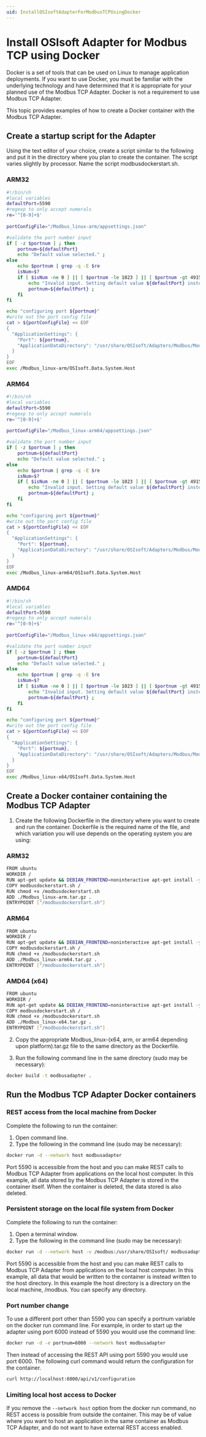```yaml
---
uid: InstallOSIsoftAdapterForModbusTCPUsingDocker
---
```


# Install OSIsoft Adapter for Modbus TCP using Docker

Docker is a set of tools that can be used on Linux to manage application deployments. If you want to use Docker, you must be familiar with the underlying technology and have determined that it is appropriate for your planned use of the Modbus TCP Adapter. Docker is not a requirement to use Modbus TCP Adapter.

This topic provides examples of how to create a Docker container with the Modbus TCP Adapter. 

## Create a startup script for the Adapter

Using the text editor of your choice, create a script similar to the following and put it in the directory
where you plan to create the container. The script varies slightly by processor. Name the script modbusdockerstart.sh.

### ARM32

```bash
#!/bin/sh
#local variables
defaultPort=5590
#regexp to only accept numerals
re='^[0-9]+$'
	
portConfigFile="/Modbus_linux-arm/appsettings.json"

#validate the port number input
if [ -z $portnum ] ; then
	portnum=${defaultPort} 
	echo "Default value selected." ;
else
	echo $portnum | grep -q -E $re
	isNum=$?
	if [ $isNum -ne 0 ] || [ $portnum -le 1023 ] || [ $portnum -gt 49151 ] ; then
		echo "Invalid input. Setting default value ${defaultPort} instead..."
		portnum=${defaultPort} ;
	fi
fi

echo "configuring port ${portnum}"
#write out the port config file
cat > ${portConfigFile} << EOF
{
  "ApplicationSettings": {
    "Port": ${portnum},
    "ApplicationDataDirectory": "/usr/share/OSIsoft/Adapters/Modbus/Modbus"
  }
}
EOF
exec /Modbus_linux-arm/OSIsoft.Data.System.Host
```

### ARM64

```bash
#!/bin/sh
#local variables
defaultPort=5590
#regexp to only accept numerals
re='^[0-9]+$'
	
portConfigFile="/Modbus_linux-arm64/appsettings.json"

#validate the port number input
if [ -z $portnum ] ; then
	portnum=${defaultPort} 
	echo "Default value selected." ;
else
	echo $portnum | grep -q -E $re
	isNum=$?
	if [ $isNum -ne 0 ] || [ $portnum -le 1023 ] || [ $portnum -gt 49151 ] ; then
		echo "Invalid input. Setting default value ${defaultPort} instead..."
		portnum=${defaultPort} ;
	fi
fi

echo "configuring port ${portnum}"
#write out the port config file
cat > ${portConfigFile} << EOF
{
  "ApplicationSettings": {
    "Port": ${portnum},
    "ApplicationDataDirectory": "/usr/share/OSIsoft/Adapters/Modbus/Modbus"
  }
}
EOF
exec /Modbus_linux-arm64/OSIsoft.Data.System.Host
```

### AMD64

```bash
#!/bin/sh
#local variables
defaultPort=5590
#regexp to only accept numerals
re='^[0-9]+$'
	
portConfigFile="/Modbus_linux-x64/appsettings.json"

#validate the port number input
if [ -z $portnum ] ; then
	portnum=${defaultPort} 
	echo "Default value selected." ;
else
	echo $portnum | grep -q -E $re
	isNum=$?
	if [ $isNum -ne 0 ] || [ $portnum -le 1023 ] || [ $portnum -gt 49151 ] ; then
		echo "Invalid input. Setting default value ${defaultPort} instead..."
		portnum=${defaultPort} ;
	fi
fi

echo "configuring port ${portnum}"
#write out the port config file
cat > ${portConfigFile} << EOF
{
  "ApplicationSettings": {
    "Port": ${portnum},
    "ApplicationDataDirectory": "/usr/share/OSIsoft/Adapters/Modbus/Modbus"
  }
}
EOF
exec /Modbus_linux-x64/OSIsoft.Data.System.Host
```

## Create a Docker container containing the Modbus TCP Adapter

1. Create the following Dockerfile in the directory where you want to create and run the container. Dockerfile is the required name of the file, and which variation you will use depends on the operating system you are using:

### ARM32

```bash
FROM ubuntu
WORKDIR /
RUN apt-get update && DEBIAN_FRONTEND=noninteractive apt-get install -y --no-install-recommends libicu60 libssl1.0.0
COPY modbusdockerstart.sh /
RUN chmod +x /modbusdockerstart.sh
ADD ./Modbus_linux-arm.tar.gz .
ENTRYPOINT ["/modbusdockerstart.sh"]
```
### ARM64

```bash
FROM ubuntu
WORKDIR /
RUN apt-get update && DEBIAN_FRONTEND=noninteractive apt-get install -y --no-install-recommends libicu60 libssl1.0.0
COPY modbusdockerstart.sh /
RUN chmod +x /modbusdockerstart.sh
ADD ./Modbus_linux-arm64.tar.gz .
ENTRYPOINT ["/modbusdockerstart.sh"]
```

### AMD64 (x64)

```bash
FROM ubuntu
WORKDIR /
RUN apt-get update && DEBIAN_FRONTEND=noninteractive apt-get install -y --no-install-recommends libicu60 libssl1.0.0
COPY modbusdockerstart.sh /
RUN chmod +x /modbusdockerstart.sh
ADD ./Modbus_linux-x64.tar.gz .
ENTRYPOINT ["/modbusdockerstart.sh"]
```

2. Copy the appropriate Modbus_linux-(x64, arm, or arm64 depending upon platform).tar.gz file to the same directory as the Dockerfile.

3. Run the following command line in the same directory (sudo may be necessary):

```bash
docker build -t modbusadapter .
```

## Run the Modbus TCP Adapter Docker containers

### REST access from the local machine from Docker

Complete the following to run the container:

1. Open command line.
2. Type the following in the command line (sudo may be necessary):

```bash
docker run -d --network host modbusadapter
```

Port 5590 is accessible from the host and you can make REST calls to Modbus TCP Adapter from applications on the local host computer. In this example, all data stored by the Modbus TCP Adapter is stored in the container itself. When the container is deleted, the data stored is also deleted.

### Persistent storage on the local file system from Docker

Complete the following to run the container:

1. Open a terminal window.
2. Type the following in the command line (sudo may be necessary):

```bash
docker run -d --network host -v /modbus:/usr/share/OSIsoft/ modbusadapter
```

Port 5590 is accessible from the host and you can make REST calls to Modbus TCP Adapter from applications on the local host computer. In this example, all data that would be written to the container is instead written to the host directory. In this example the host directory is a directory on the local machine, /modbus. You can specify any directory.

### Port number change

To use a different port other than 5590 you can specify a portnum variable on the docker run command line. For example, in order to 
start up the adapter using port 6000 instead of 5590 you would use the command line:

```bash
docker run -d -e portnum=6000 --network host modbusadapter
```

Then instead of accessing the REST API using port 5590 you would use port 6000. The following curl command would return 
the configuration for the container.

```bash
curl http://localhost:6000/api/v1/configuration
```

### Limiting local host access to Docker

If you remove the `--network host` option from the docker run command, no REST access is possible from outside the container. This may be of value where you want to host an application in the same container as Modbus TCP Adapter, and do not want to have external REST access enabled.
